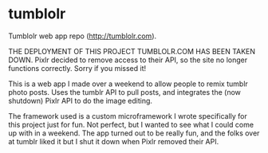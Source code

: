 tumblolr
========

Tumblolr web app repo (http://tumblolr.com).

THE DEPLOYMENT OF THIS PROJECT TUMBLOLR.COM HAS BEEN TAKEN DOWN. Pixlr decided to remove access to their API, so the site no longer functions correctly. Sorry if you missed it!

This is a web app I made over a weekend to allow people to remix tumblr photo posts. Uses the tumblr API to pull posts, and integrates the (now shutdown) Pixlr API to do the image editing.

The framework used is a custom microframework I wrote specifically for this project just for fun. Not perfect, but I wanted to see what I could come up with in a weekend. The app turned out to be really fun, and the folks over at tumblr liked it but I shut it down when Pixlr removed their API.
